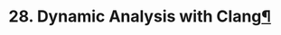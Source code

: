 # 28. Dynamic Analysis with Clang[¶](https://devguide.python.org/clang/#dynamic-analysis-with-clang)

